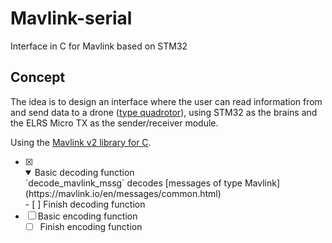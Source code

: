 # Mavlink-serial
Interface in C for Mavlink based on STM32


## Concept
The idea is to design an interface where the user can read information from and send data to a drone ([type quadrotor](https://mavlink.io/en/messages/common.html#MAV_TYPE)), using STM32 as the brains and the ELRS Micro TX as the sender/receiver module.

Using the [Mavlink v2 library for C](https://mavlink.io/en/mavgen_c/).


- [x] <details open><summary>Basic decoding function</summary>
  `decode_mavlink_mssg` decodes [messages of type Mavlink](https://mavlink.io/en/messages/common.html)</details>
  - [ ] Finish decoding function
- [ ] Basic encoding function
  - [ ] Finish encoding function  
